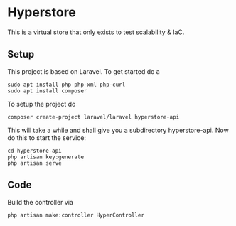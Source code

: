 # Hyperstore

This is a virtual store that only exists to test scalability & IaC.

## Setup

This project is based on Laravel. To get started do a 

    sudo apt install php php-xml php-curl
    sudo apt install composer

To setup the project do

    composer create-project laravel/laravel hyperstore-api

This will take a while and shall give you a subdirectory hyperstore-api. Now do this to start the service:

    cd hyperstore-api
    php artisan key:generate
    php artisan serve

## Code

Build the controller via

    php artisan make:controller HyperController